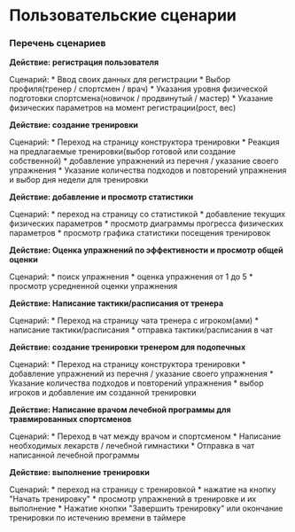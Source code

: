 # Пользовательские сценарии

### Перечень сценариев

**Действие: регистрация пользователя**

Сценарий:
	* Ввод своих данных для регистрации
	* Выбор профиля(тренер / спортсмен / врач)
	* Указания уровня физической подготовки спортсмена(новичок / продвинутый / мастер)
	* Указание физических параметров на момент регистрации(рост, вес)


**Действие: создание тренировки**

Сценарий:
	* Переход на страницу конструктора тренировки
	* Реакция на предлагаемые тренировки(выбор готовой или создание собственной)
	* добавление упражнений из перечня / указание своего упражнения
	* Указание количества подходов и повторений упражнения и выбор дня недели для тренировки
	

**Действие: добавление и просмотр статистики**

Сценарий:
	* переход на страницу со статистикой
	* добавление текущих физических параметров
	* просмотр диаграммы прогресса физических параметров
	* просмотр графика статистики посещения тренировок


**Действие:  Оценка упражнений по эффективности и просмотр общей оценки**

Сценарий:
	* поиск упражнения
	* оценка упражнения от 1 до 5
	* просмотр усредненной оценки упражнения


**Действие: Написание тактики/расписания от тренера**

Сценарий:
	* Переход на страницу чата тренера с игроком(ами)
	* написание тактики/расписания
	* отправка тактики/расписания в чат


**Действие: создание тренировки тренером для подопечных**

Сценарий:
	* Переход на страницу конструктора тренировки
	* добавление упражнений из перечня / указание своего упражнения
	* Указание количества подходов и повторений упражнения
	* выбор игроков и добавление им созданной тренировки


**Действие: Написание врачом лечебной программы для травмированных спортсменов**

Сценарий:
	* Переход в чат между врачом и спортсменом
	* Написание необходимых лекарств / лечебной гимнастики
	* Отправка в чат написанной лечебной программы
	
	
**Действие: выполнение тренировки**

Сценарий:
	* переход на страницу с тренировкой
	* нажатие на кнопку "Начать тренировку"
	* просмотр упражнений в тренировке и их выполнение
	* Нажатие кнопки "Завершить тренировку" или окончание тренировки по истечению времени в таймере
